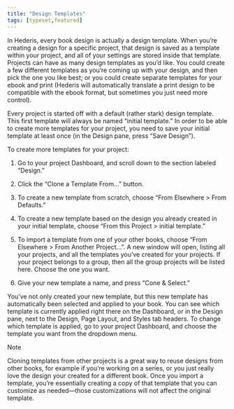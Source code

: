 ```yaml
---
title: "Design Templates"
tags: [typeset,featured]
---
```

 
<html><body><section data-type="chapter" class="hsecchapter" data-hederis-type="hsecchapter" id="design-templates" data-pi-attrs="id: design-templates; data-tags: typeset,featured;" role="doc-chapter" data-tags="typeset,featured" data-author-name=" " data-book-title=" " title="Design Templates"><p class="hblkp" data-hederis-type="hblkp" id="p6hoEYx6G">In Hederis, every book design is actually a design template. When you&#8217;re creating a design for a specific project, that design is saved as a template within your project, and all of your settings are stored inside that template. Projects can have as many design templates as you&#8217;d like. You could create a few different templates as you&#8217;re coming up with your design, and then pick the one you like best; or you could create separate templates for your ebook and print (Hederis will automatically translate a print design to be compatible with the ebook format, but sometimes you just need more control).</p><p class="hblkp" data-hederis-type="hblkp" id="pFdRPKb1N">Every project is started off with a default (rather stark) design template. This first template will always be named &#8220;initial template.&#8221; In order to be able to create more templates for your project, you need to save your initial template at least once (in the Design pane, press &#8220;Save Design&#8221;).</p><p class="hblkp" data-hederis-type="hblkp" id="ps7opOw9P">To create more templates for your project:</p><ol class="hwprnumlist" data-hederis-type="hwprnumlist" id="psDJ0Ktlx"><li class="hblkoli" data-hederis-type="hblkoli" id="liF01Ih1tc"><p class="hblkoli" data-hederis-type="hblklip" id="p95JMPH2I">Go to your project Dashboard, and scroll down to the section labeled &#8220;Design.&#8221;</p></li><li class="hblkoli" data-hederis-type="hblkoli" id="licIWbJMKR"><p class="hblkoli" data-hederis-type="hblklip" id="pe2UcDTPs">Click the &#8220;Clone a Template From&#8230;&#8221; button.</p></li><li class="hblkoli" data-hederis-type="hblkoli" id="li7dFQFFWO"><p class="hblkoli" data-hederis-type="hblklip" id="p23ULfRTw">To create a new template from scratch, choose &#8220;From Elsewhere &gt; From Defaults.&#8221;</p></li><li class="hblkoli" data-hederis-type="hblkoli" id="liGugF6ab4"><p class="hblkoli" data-hederis-type="hblklip" id="p8UHnMAHo">To create a new template based on the design you already created in your initial template, choose &#8220;From this Project &gt; initial template.&#8221;</p></li><li class="hblkoli" data-hederis-type="hblkoli" id="li7H8p6qKd"><p class="hblkoli" data-hederis-type="hblklip" id="pabY4jTRA">To import a template from one of your other books, choose &#8220;From Elsewhere &gt; From Another Project&#8230;&#8221;. A new window will open, listing all your projects, and all the templates you&#8217;ve created for your projects. If your project belongs to a group, then all the group projects will be listed here. Choose the one you want.</p></li><li class="hblkoli" data-hederis-type="hblkoli" id="liA4ncqjdx"><p class="hblkoli" data-hederis-type="hblklip" id="p82bEt6zA">Give your new template a name, and press &#8220;Cone &amp; Select.&#8221;</p></li></ol><p class="hblkp" data-hederis-type="hblkp" id="prWmlkhCj">You&#8217;ve not only created your new template, but this new template has automatically been selected and applied to your book. You can see which template is currently applied right there on the Dashboard, or in the Design pane, next to the Design, Page Layout, and Styles tab headers. To change which template is applied, go to your project Dashboard, and choose the template you want from the dropdown menu.</p><aside class="hwprbox box" data-hederis-type="hwprbox" id="pythVZFyD" data-type="sidebar"><p class="hblktype" data-hederis-type="hblktype" id="p9KdNdeYT">Note</p><p class="hblkp" data-hederis-type="hblkp" id="p3wDuYYJl">Cloning templates from other projects is a great way to reuse designs from other books, for example if you&#8217;re working on a series, or you just really love the design your created for a different book. Once you import a template, you&#8217;re essentially creating a copy of that template that you can customize as needed&#8212;those customizations will not affect the original template.</p></aside></section></body></html>
